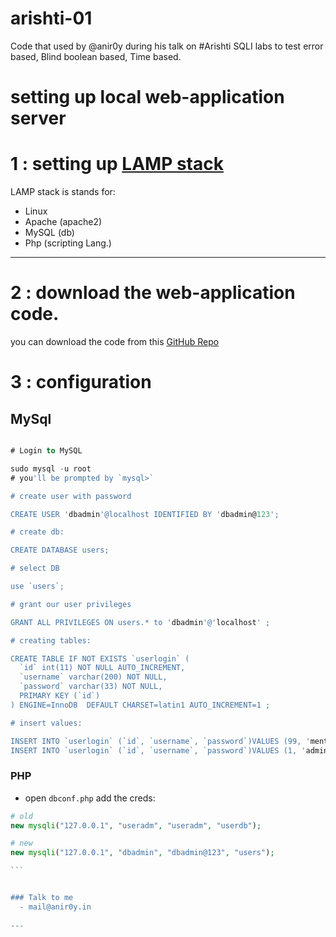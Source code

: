 # arishti-01
Code that used by @anir0y during his talk on #Arishti 
SQLI labs to test error based, Blind boolean based, Time based.


# setting up local web-application server

# 1 : setting up [LAMP stack](https://notes.anir0y.in/ubuntu-installing-lamp-stack)

LAMP stack is stands for: 

* Linux
* Apache (apache2)
* MySQL	(db)
* Php 	(scripting Lang.)

---

# 2 : download the web-application code.

you can download the code from this [GitHub Repo](https://github.com/anir0y/arishti-01)

# 3 : configuration

## MySql

```sql

# Login to MySQL

sudo mysql -u root 
# you'll be prompted by `mysql>` 

# create user with password

CREATE USER 'dbadmin'@localhost IDENTIFIED BY 'dbadmin@123';

# create db:

CREATE DATABASE users;

# select DB

use `users`;

# grant our user privileges

GRANT ALL PRIVILEGES ON users.* to 'dbadmin'@'localhost' ;

# creating tables:

CREATE TABLE IF NOT EXISTS `userlogin` (
  `id` int(11) NOT NULL AUTO_INCREMENT,
  `username` varchar(200) NOT NULL,
  `password` varchar(33) NOT NULL,
  PRIMARY KEY (`id`)
) ENGINE=InnoDB  DEFAULT CHARSET=latin1 AUTO_INCREMENT=1 ;

# insert values:

INSERT INTO `userlogin` (`id`, `username`, `password`)VALUES (99, 'mentor', 'a1857b83457cfef98da22fefa2fdd3ba');
INSERT INTO `userlogin` (`id`, `username`, `password`)VALUES (1, 'admin', 'a1857b83457cfef98da22fefa2fdd3ba');
```

### PHP

* open `dbconf.php` add the creds:

````php
# old
new mysqli("127.0.0.1", "useradm", "useradm", "userdb");

# new
new mysqli("127.0.0.1", "dbadmin", "dbadmin@123", "users");

```


### Talk to me 
  - mail@anir0y.in
  
---
